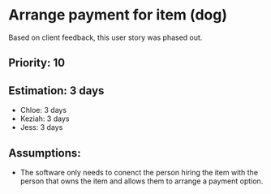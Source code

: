 
# Arrange payment for item (dog) 
Based on client feedback, this user story was phased out. 

## Priority: 10 

## Estimation: 3 days

* Chloe: 3 days
* Keziah: 3 days
* Jess: 3 days

## Assumptions:
* The software only needs to conenct the person hiring the item with the person that owns the item and allows them to arrange a payment option.
